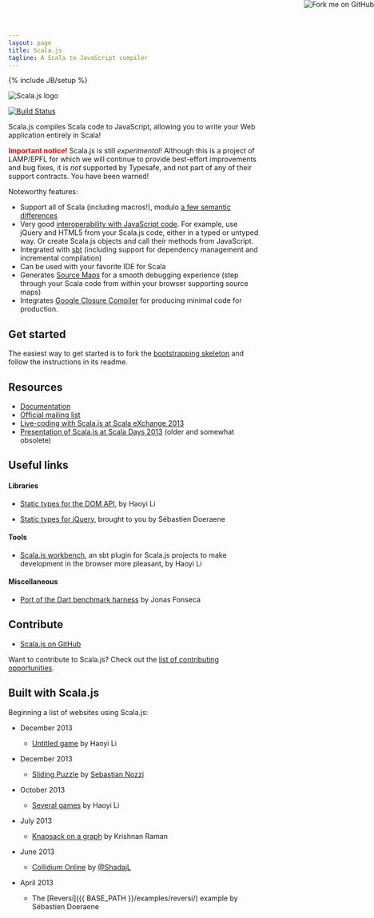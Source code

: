 ```yaml
---
layout: page
title: Scala.js
tagline: A Scala to JavaScript compiler
---
```

{% include JB/setup %}

<img id="front-page-logo" alt="Scala.js logo" title="Scala.js logo"
    src="{{ BASE_PATH }}/images/scala-js-logo.svg" />

[![Build Status](https://travis-ci.org/scala-js/scala-js.png?branch=master,scala-2.11)](https://travis-ci.org/scala-js/scala-js)

Scala.js compiles Scala code to JavaScript, allowing you to write your
Web application entirely in Scala!

<p><b><span style="color: red">Important notice!</span></b> Scala.js is still <i>experimental</i>!
Although this is a project of LAMP/EPFL for which we will continue to provide
best-effort improvements and bug fixes, it is <i>not</i> supported by Typesafe,
and not part of any of their support contracts. You have been warned!</p>

Noteworthy features:

*   Support all of Scala (including macros!),
    modulo [a few semantic differences](http://www.scala-js.org/doc/semantics.html)
*   Very good [interoperability with JavaScript code](http://www.scala-js.org/doc/js-interoperability.html).
    For example, use jQuery and HTML5 from your Scala.js code, either in a
    typed or untyped way. Or create Scala.js objects and call their methods
    from JavaScript.
*   Integrated with [sbt](http://www.scala-sbt.org/)
    (including support for dependency management and incremental compilation)
*   Can be used with your favorite IDE for Scala
*   Generates [Source Maps](http://www.html5rocks.com/en/tutorials/developertools/sourcemaps/)
    for a smooth debugging experience (step through your Scala code from within
    your browser supporting source maps)
*   Integrates [Google Closure Compiler](https://developers.google.com/closure/compiler/)
    for producing minimal code for production.

## Get started

The easiest way to get started is to fork the
[bootstrapping skeleton](https://github.com/sjrd/scala-js-example-app)
and follow the instructions in its readme.

## Resources

*   [Documentation](./doc/)
*   [Official mailing list](https://groups.google.com/forum/?fromgroups#!forum/scala-js)
*   [Live-coding with Scala.js at Scala eXchange 2013](http://skillsmatter.com/podcast/scala/scala-js-write-in-scala-for-the-browser-4567)
*   [Presentation of Scala.js at Scala Days 2013](http://www.parleys.com/play/51c380bfe4b0ed8770356866) (older and somewhat obsolete)

## Useful links

#### Libraries

*   [Static types for the DOM API](https://github.com/scala-js/scala-js-dom),
    by Haoyi Li

*   [Static types for jQuery](https://github.com/scala-js/scala-js-jquery),
    brought to you by Sébastien Doeraene

#### Tools

*   [Scala.js workbench](https://github.com/lihaoyi/scala-js-workbench),
    an sbt plugin for Scala.js projects to make development in the browser more
    pleasant, by Haoyi Li

#### Miscellaneous

*   [Port of the Dart benchmark harness](https://github.com/jonas/scalajs-benchmarks)
    by Jonas Fonseca

## Contribute

*   [Scala.js on GitHub](https://github.com/scala-js/scala-js)

Want to contribute to Scala.js? Check out the
[list of contributing opportunities](./contribute/).

## Built with Scala.js

Beginning a list of websites using Scala.js:

*   December 2013

    -   [Untitled game](http://lihaoyi.github.io/scala-js-game-2/)
        by Haoyi Li

*   December 2013

    -   [Sliding Puzzle](https://github.com/sebnozzi/sliding-puzzle)
        by [Sebastian Nozzi](http://www.sebnozzi.com/)

*   October 2013

    -   [Several games](http://lihaoyi.github.io/scala-js-games/)
        by Haoyi Li

*   July 2013

    -   [Knapsack on a graph](http://krishnanraman.github.io/scala-js/examples/helloworld/helloworld.html)
        by Krishnan Raman

*   June 2013

    -   [Collidium Online](http://collidium.shadaj.me/) by
        [@ShadajL](https://twitter.com/ShadajL)

*   April 2013

    -   The [Reversi]({{ BASE_PATH }}/examples/reversi/) example by Sébastien Doeraene

<a href="https://github.com/scala-js/scala-js-website"><img style="position: absolute; top: 0; right: 0; border: 0;" src="https://s3.amazonaws.com/github/ribbons/forkme_right_orange_ff7600.png" alt="Fork me on GitHub"></a>
